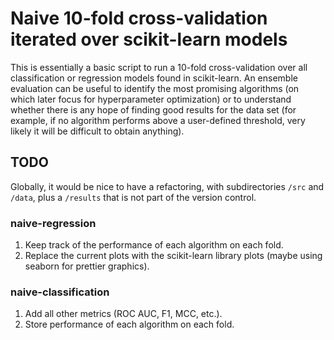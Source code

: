 # Naive 10-fold cross-validation iterated over scikit-learn models

This is essentially a basic script to run a 10-fold cross-validation over all classification or regression models found in scikit-learn. An ensemble evaluation can be useful to identify the most promising algorithms (on which later focus for hyperparameter optimization) or to understand whether there is any hope of finding good results for the data set (for example, if no algorithm performs above a user-defined threshold, very likely it will be difficult to obtain anything).

## TODO
Globally, it would be nice to have a refactoring, with subdirectories `/src` and `/data`, plus a `/results` that is not part of the version control.

### naive-regression
1. Keep track of the performance of each algorithm on each fold.
2. Replace the current plots with the scikit-learn library plots (maybe using seaborn for prettier graphics).

### naive-classification
1. Add all other metrics (ROC AUC, F1, MCC, etc.).
2. Store performance of each algorithm on each fold.